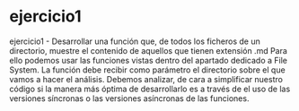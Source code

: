# ejercicio1
ejercicio1 - Desarrollar una función que, de todos los ficheros de un directorio, muestre el contenido de aquellos que tienen extensión .md Para ello podemos usar las funciones vistas dentro del apartado dedicado a File System. La función debe recibir como parámetro el directorio sobre el que vamos a hacer el análisis. Debemos analizar, de cara a simplificar nuestro código si la manera más óptima de desarrollarlo es a través de el uso de las versiones síncronas o las versiones asíncronas de las funciones.
